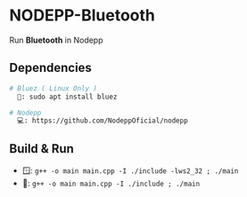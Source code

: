 # NODEPP-Bluetooth
Run **Bluetooth** in Nodepp

## Dependencies
```bash
# Bluez ( Linux Only )
  🐧: sudo apt install bluez

# Nodepp
  💻: https://github.com/NodeppOficial/nodepp
```

## Build & Run
- 🪟: `g++ -o main main.cpp -I ./include -lws2_32 ; ./main`
- 🐧: `g++ -o main main.cpp -I ./include ; ./main`
